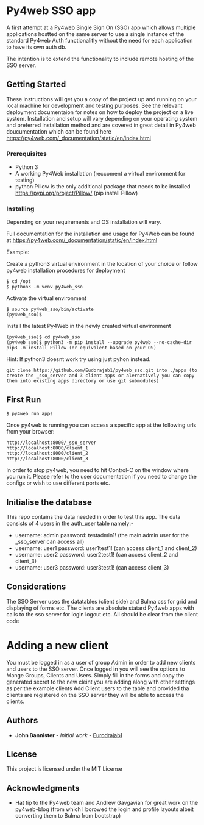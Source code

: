 # Py4web SSO app

A first attempt at a [Py4web](https://py4web.com/) Single Sign On (SSO) app which allows multiple applications hostted on the same server to use a single instance of the standard Py4web Auth functionalitly without the need for each application to have its own auth db.

The intention is to extend the functionality to include remote hosting of the SSO server.

## Getting Started

These instructions will get you a copy of the project up and running on your local machine for development and testing purposes. See the relevant deployment documentaion for notes on how to deploy the project on a live system. Installation and setup will vary depending on your operating system and preferred installation method and are covered in great detail in Py4web doucumentation which can be found here https://py4web.com/_documentation/static/en/index.html

### Prerequisites

* Python 3
* A working Py4Web installation (reccoment a virtual environment for testing)
* python Pillow is the only additional package that needs to be installed https://pypi.org/project/Pillow/ (pip install Pillow)

### Installing

Depending on your requirements and OS installation will vary.

Full documentation for the installation and usage for Py4Web can be found at https://py4web.com/_documentation/static/en/index.html

Example:

Create a python3 virtual environment in the location of your choice or follow py4web installation procedures for deployment
```
$ cd /opt
$ python3 -m venv py4web_sso
```
Activate the virtual environment
```
$ source py4web_sso/bin/activate
(py4web_sso)$
```
Install the latest Py4Web in the newly created virtual environment
```
(py4web_sso)$ cd py4web_sso
(py4web_sso)$ python3 -m pip install --upgrade py4web --no-cache-dir
pip3 -m install Pillow (or equivalent based on your OS)
```
Hint: If python3 doesnt work try using just pyhon instead.
```
git clone https://github.com/Eudorajab1/py4web_sso.git into ./apps (to create the _sso_server and 3 client apps or alernatively you can copy them into existing apps directory or use git submodules)
```
## First Run
```
$ py4web run apps
```
Once py4web is running you can access a specific app at the following urls from your browser:
```
http://localhost:8000/_sso_server
http://localhost:8000/client_1
http://localhost:8000/client_2
http://localhost:8000/client_3
```
In order to stop py4web, you need to hit Control-C on the window where you run it.
Please refer to the user documentation if you need to change the configs or wish to use different ports etc.

## Initialise the database
This repo contains the data needed in order to test this app. The data consists of 4 users in the auth_user table namely:-
* username: admin password: testadmin1! (the main admin user for the _sso_server can access all)
* username: user1 password: user1test1! (can access client_1 and client_2)
* username: user2 password: user2test1! (can access client_2 and client_3)
* username: user3 password: user3test1! (can access client_3)

## Considerations
The SSO Server uses the datatables (client side) and Bulma css for grid and displaying of forms etc.
The clients are absolute statard Py4web apps with calls to the sso server for login logout etc.
All should be clear from the client code

# Adding a new client
You must be logged in as a user of group Admin in order to add new clients and users to the SSO server.
Once logged in you will see the options to Mange Groups, Clients and Users.
Simply fill in the forms and copy the generated secret to the new cleint you are adding along with other settings as per the example clients
Add Client users to the table and provided tha clients are registered on the SSO server they will be able to access the clients.

## Authors

* **John Bannister** - *Initial work* - [Eurodrajab1](https://github.com/Eudorajab1)

## License

This project is licensed under the MIT License

## Acknowledgments

* Hat tip to the Py4web team and Andrew Gavgavian for great work on the py4web-blog (from which I borowed the login and profile layouts albeit converting them to Bulma from bootstrap)
